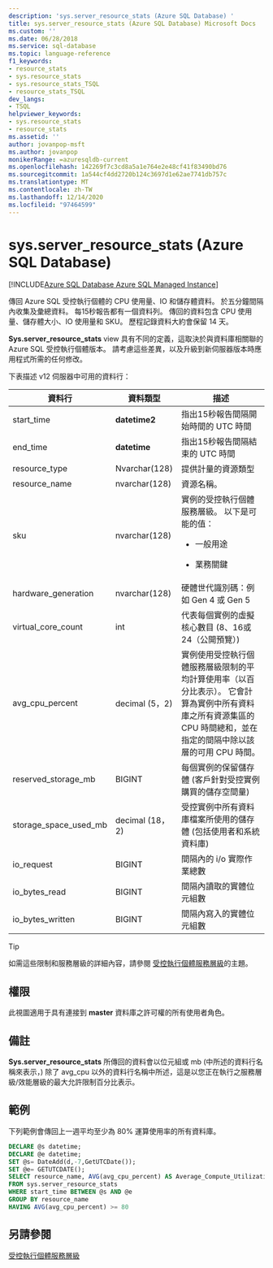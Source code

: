 ```yaml
---
description: 'sys.server_resource_stats (Azure SQL Database) '
title: sys.server_resource_stats (Azure SQL Database) Microsoft Docs
ms.custom: ''
ms.date: 06/28/2018
ms.service: sql-database
ms.topic: language-reference
f1_keywords:
- resource_stats
- sys.resource_stats
- sys.resource_stats_TSQL
- resource_stats_TSQL
dev_langs:
- TSQL
helpviewer_keywords:
- sys.resource_stats
- resource_stats
ms.assetid: ''
author: jovanpop-msft
ms.author: jovanpop
monikerRange: =azuresqldb-current
ms.openlocfilehash: 142269f7c3cd8a5a1e764e2e48cf41f83490bd76
ms.sourcegitcommit: 1a544cf4dd2720b124c3697d1e62ae7741db757c
ms.translationtype: MT
ms.contentlocale: zh-TW
ms.lasthandoff: 12/14/2020
ms.locfileid: "97464599"
---
```

# <a name="sysserver_resource_stats-azure-sql-database"></a>sys.server_resource_stats (Azure SQL Database) 
[!INCLUDE[Azure SQL Database Azure SQL Managed Instance](../../includes/applies-to-version/asdb-asdbmi.md)]

傳回 Azure SQL 受控執行個體的 CPU 使用量、IO 和儲存體資料。 於五分鐘間隔內收集及彙總資料。 每15秒報告都有一個資料列。 傳回的資料包含 CPU 使用量、儲存體大小、IO 使用量和 SKU。 歷程記錄資料大約會保留 14 天。

**Sys.server_resource_stats** view 具有不同的定義，這取決於與資料庫相關聯的 Azure SQL 受控執行個體版本。 請考慮這些差異，以及升級到新伺服器版本時應用程式所需的任何修改。
 
  
 下表描述 v12 伺服器中可用的資料行：  
  
|資料行|資料類型|描述|  
|----------------------------|---------------|-----------------|  
|start_time|**datetime2**|指出15秒報告間隔開始時間的 UTC 時間|  
|end_time|**datetime**|指出15秒報告間隔結束的 UTC 時間|
|resource_type|Nvarchar(128)|提供計量的資源類型|
|resource_name|nvarchar(128)|資源名稱。|
|sku|nvarchar(128)|實例的受控執行個體服務層級。 以下是可能的值： <br><ul><li>一般用途</li></ul><ul><li>業務關鍵</li></ul>|
|hardware_generation|nvarchar(128)|硬體世代識別碼：例如 Gen 4 或 Gen 5|
|virtual_core_count|int|代表每個實例的虛擬核心數目 (8、16或24（公開預覽）) |
|avg_cpu_percent|decimal (5，2) |實例使用受控執行個體服務層級限制的平均計算使用率（以百分比表示）。 它會計算為實例中所有資料庫之所有資源集區的 CPU 時間總和，並在指定的間隔中除以該層的可用 CPU 時間。|
|reserved_storage_mb|BIGINT|每個實例的保留儲存體 (客戶針對受控實例購買的儲存空間量) |
|storage_space_used_mb|decimal (18，2) |受控實例中所有資料庫檔案所使用的儲存體 (包括使用者和系統資料庫) |
|io_request|BIGINT|間隔內的 i/o 實際作業總數|
|io_bytes_read|BIGINT|間隔內讀取的實體位元組數|
|io_bytes_written|BIGINT|間隔內寫入的實體位元組數|

 
> [!TIP]  
>  如需這些限制和服務層級的詳細內容，請參閱 [受控執行個體服務層級](/azure/sql-database/sql-database-managed-instance#managed-instance-service-tiers)的主題。  
    
## <a name="permissions"></a>權限  
 此視圖適用于具有連接到 **master** 資料庫之許可權的所有使用者角色。  
  
## <a name="remarks"></a>備註  
 **Sys.server_resource_stats** 所傳回的資料會以位元組或 mb (中所述的資料行名稱來表示，) 除了 avg_cpu 以外的資料行名稱中所述，這是以您正在執行之服務層級/效能層級的最大允許限制百分比表示。  
 
## <a name="examples"></a>範例  
 下列範例會傳回上一週平均至少為 80% 運算使用率的所有資料庫。  
  
```sql  
DECLARE @s datetime;  
DECLARE @e datetime;  
SET @s= DateAdd(d,-7,GetUTCDate());  
SET @e= GETUTCDATE();  
SELECT resource_name, AVG(avg_cpu_percent) AS Average_Compute_Utilization   
FROM sys.server_resource_stats   
WHERE start_time BETWEEN @s AND @e  
GROUP BY resource_name  
HAVING AVG(avg_cpu_percent) >= 80  
```  
    
## <a name="see-also"></a>另請參閱  
 [受控執行個體服務層級](/azure/sql-database/sql-database-managed-instance#managed-instance-service-tiers)